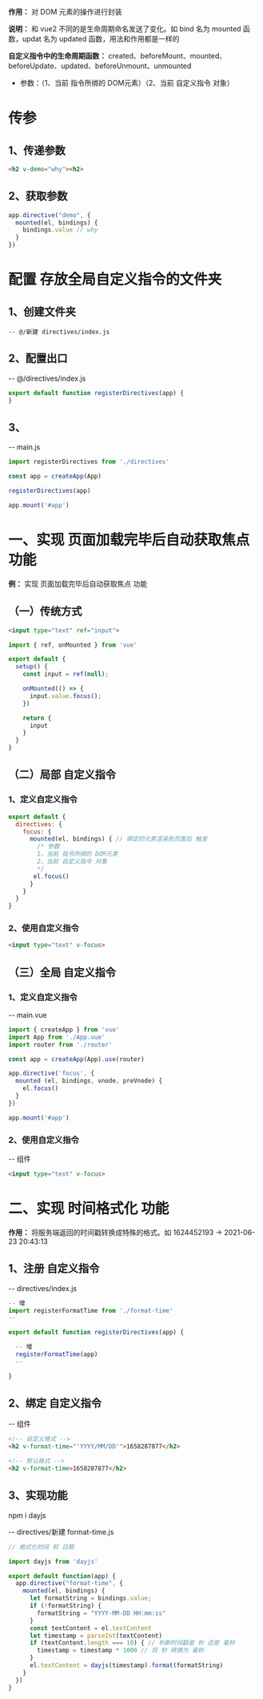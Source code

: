 **作用：** 对 DOM 元素的操作进行封装

**说明：** 和 vue2 不同的是生命周期命名发送了变化。如 bind 名为 mounted 函数，updat 名为 updated 函数，用法和作用都是一样的

**自定义指令中的生命周期函数：** created、beforeMount、mounted、beforeUpdate、updated、beforeUnmount、unmounted
  - 参数：（1、当前 指令所绑的 DOM元素）（2、当前 自定义指令 对象）

# 传参
  ## 1、传递参数
  ```html
  <h2 v-demo="why"><h2>
  ```

  ## 2、获取参数
  ```js
  app.directive("demo", {
    mounted(el, bindings) {
      bindings.value // why
    }
  })
  ```

# 配置 存放全局自定义指令的文件夹
  ## 1、创建文件夹
  ```
  -- @/新建 directives/index.js
  ```

  ## 2、配置出口
  -- @/directives/index.js
  ```js
  export default function registerDirectives(app) {
  }
  ```

  ## 3、
  -- main.js
  ```js
  import registerDirectives from './directives'

  const app = createApp(App)

  registerDirectives(app)

  app.mount('#app')
  ```

# 一、实现 页面加载完毕后自动获取焦点 功能
  **例：** 实现 页面加载完毕后自动获取焦点 功能

  ## （一）传统方式
  ```html
  <input type="text" ref="input">
  ```

  ```js
  import { ref, onMounted } from 'vue'
  
  export default {
    setup() {
      const input = ref(null);

      onMounted(() => {
        input.value.focus();
      })

      return {
        input
      }
    }
  }
  ```

  ## （二）局部 自定义指令
  ### 1、定义自定义指令
  ```js
  export default {
    directives: {
      focus: {
        mounted(el, bindings) { // 绑定的元素渲染到页面后 触发
          /* 参数
          1、当前 指令所绑的 DOM元素
          2、当前 自定义指令 对象
          */
         el.focus()
        }
      }
    }
  }
  ```

  ### 2、使用自定义指令
  ```html
  <input type="text" v-focus>
  ```

  ## （三）全局 自定义指令
  ### 1、定义自定义指令
  -- main.vue
  ```js
  import { createApp } from 'vue'
  import App from './App.vue'
  import router from './router'

  const app = createApp(App).use(router)

  app.directive('focus', {
    mounted (el, bindings, vnode, preVnode) {
      el.focus()
    }
  })

  app.mount('#app')
  ```

  ### 2、使用自定义指令
  -- 组件
  ```html
  <input type="text" v-focus>
  ```



# 二、实现 时间格式化 功能
  **作用：** 将服务端返回的时间戳转换成特殊的格式。如 1624452193 -> 2021-06-23 20:43:13

  ## 1、注册 自定义指令
  -- directives/index.js
  ```js
  -- 增
  import registerFormatTime from './format-time'
  --

  export default function registerDirectives(app) {

    -- 增
    registerFormatTime(app)
    --

  }
  ```

  ## 2、绑定 自定义指令
  -- 组件
  ```html
  <!-- 自定义格式 -->
  <h2 v-format-time="'YYYY/MM/DD'">1658287877</h2>

  <!-- 默认格式 -->
  <h2 v-format-time>1658287877</h2>
  ```

  ## 3、实现功能
  npm i dayjs

  -- directives/新建 format-time.js
  ```js
  // 格式化时间 和 日期

  import dayjs from 'dayjs'

  export default function(app) {
    app.directive("format-time", {
      mounted(el, bindings) {
        let formatString = bindings.value;
        if (!formatString) {
          formatString = "YYYY-MM-DD HH:mm:ss"
        }
        const textContent = el.textContent
        let timestamp = parseInt(textContent)
        if (textContent.length === 10) { // 判断时间戳是 秒 还是 毫秒
          timestamp = timestamp * 1000 // 将 秒 转换为 毫秒
        }
        el.textContent = dayjs(timestamp).format(formatString)
      }
    })
  }
  ```